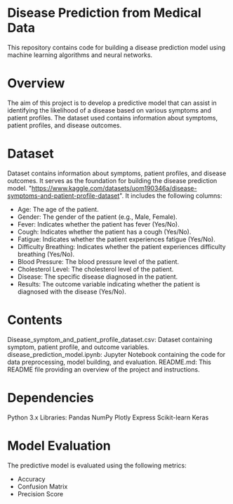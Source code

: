 # Disease Prediction from Medical Data
This repository contains code for building a disease prediction model using machine learning algorithms and neural networks.

# Overview
The aim of this project is to develop a predictive model that can assist in identifying the likelihood of a disease based on various symptoms and patient profiles. The dataset used contains information about symptoms, patient profiles, and disease outcomes.

# Dataset
Dataset contains information about symptoms, patient profiles, and disease outcomes. It serves as the foundation for building the disease prediction model. "https://www.kaggle.com/datasets/uom190346a/disease-symptoms-and-patient-profile-dataset". It includes the following columns:
- Age: The age of the patient.
- Gender: The gender of the patient (e.g., Male, Female).
- Fever: Indicates whether the patient has fever (Yes/No).
- Cough: Indicates whether the patient has a cough (Yes/No).
- Fatigue: Indicates whether the patient experiences fatigue (Yes/No).
- Difficulty Breathing: Indicates whether the patient experiences difficulty breathing (Yes/No).
- Blood Pressure: The blood pressure level of the patient.
- Cholesterol Level: The cholesterol level of the patient.
- Disease: The specific disease diagnosed in the patient.
- Results: The outcome variable indicating whether the patient is diagnosed with the disease (Yes/No).

# Contents
Disease_symptom_and_patient_profile_dataset.csv: Dataset containing symptom, patient profile, and outcome variables.
disease_prediction_model.ipynb: Jupyter Notebook containing the code for data preprocessing, model building, and evaluation.
README.md: This README file providing an overview of the project and instructions.

# Dependencies
Python 3.x
Libraries:
Pandas
NumPy
Plotly Express
Scikit-learn
Keras

# Model Evaluation
The predictive model is evaluated using the following metrics:

- Accuracy
- Confusion Matrix
- Precision Score
